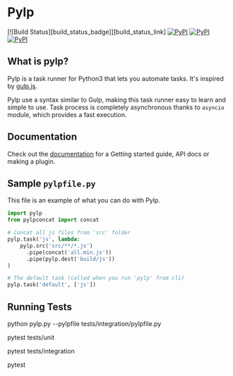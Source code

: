 # Pylp

[![Build Status][build_status_badge]][build_status_link]
[![PyPI](https://img.shields.io/pypi/v/pylp.svg)](https://pypi.org/project/pylp)
[![PyPI](https://img.shields.io/pypi/format/pylp.svg)]()
[![PyPI](https://img.shields.io/pypi/pyversions/pylp.svg)]()

## What is pylp?

Pylp is a task runner for Python3 that lets you automate tasks.
It's inspired by [gulp.js](https://gulpjs.com).

Pylp use a syntax similar to Gulp, making this task runner easy to learn and simple to use.
Task process is completely asynchronous thanks to `asyncio` module, which provides a fast execution.


## Documentation

Check out the [documentation](/docs/README.md) for a Getting started guide, API docs or
making a plugin.


## Sample `pylpfile.py`

This file is an example of what you can do with Pylp.

```python
import pylp
from pylpconcat import concat

# Concat all js files from 'src' folder
pylp.task('js', lambda:
    pylp.src('src/**/*.js')
      .pipe(concat('all.min.js'))
      .pipe(pylp.dest('build/js'))
)

# The default task (called when you run 'pylp' from cli)
pylp.task('default', ['js'])
```

## Running Tests

  python pylp.py --pylpfile tests/integration/pylpfile.py

  pytest tests/unit

  pytest tests/integration

  pytest
